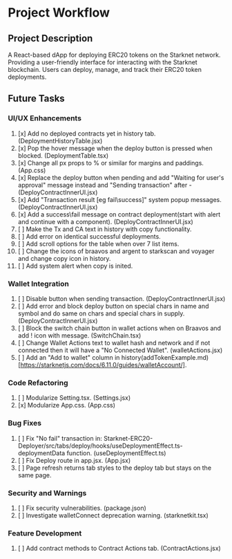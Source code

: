 # Project Workflow

## Project Description
A React-based dApp for deploying ERC20 tokens on the Starknet network.
Providing a user-friendly interface for interacting with the Starknet blockchain.
Users can deploy, manage, and track their ERC20 token deployments.

## Future Tasks

### UI/UX Enhancements
1. [x] Add no deployed contracts yet in history tab. (DeploymentHistoryTable.jsx)
2. [x] Pop the hover message when the deploy button is pressed when blocked. (DeploymentTable.tsx)
3. [x] Change all px props to % or similar for margins and paddings. (App.css)
4. [x] Replace the deploy button when pending and add "Waiting for user's approval" message instead and "Sending transaction" after - (DeployContractInnerUI.jsx)
5. [x] Add "Transaction result [eg fail\success]" system popup messages. (DeployContractInnerUI.jsx)
6. [x] Add a success\fail message on contract deployment(start with alert and continue with a component). (DeployContractInnerUI.jsx)
7. [ ] Make the Tx and CA text in history with copy functionality.
8. [ ] Add error on identical successful deployments.
9. [ ] Add scroll options for the table when over 7 list items.
0. [ ] Change the icons of braavos and argent to starkscan and voyager and change copy icon in history.
1. [ ] Add system alert when copy is inited.

### Wallet Integration
1. [ ] Disable button when sending transaction. (DeployContractInnerUI.jsx)
2. [ ] Add error and block deploy button on special chars in name and symbol and do same on chars and special chars in supply. (DeployContractInnerUI.jsx)
3. [ ] Block the switch chain button in wallet actions when on Braavos and add ! icon with message. (SwitchChain.tsx)
4. [ ] Change Wallet Actions text to wallet hash and network and if not connected then it will have a "No Connected Wallet". (walletActions.jsx)
5. [ ] Add an "Add to wallet" column in history(addTokenExample.md)[https://starknetjs.com/docs/6.11.0/guides/walletAccount/].

### Code Refactoring
1. [ ] Modularize Setting.tsx. (Settings.jsx)
2. [x] Modularize App.css. (App.css)

### Bug Fixes
1. [ ] Fix "No fail" transaction in: Starknet-ERC20-Deployer/src/tabs/deploy/hooks/useDeploymentEffect.ts-deploymentData function. (useDeploymentEffect.ts)
2. [ ] Fix Deploy route in app.jsx. (App.jsx)
3. [ ] Page refresh returns tab styles to the deploy tab but stays on the same page.


### Security and Warnings
1. [ ] Fix security vulnerabilities. (package.json)
2. [ ] Investigate walletConnect deprecation warning. (starknetkit.tsx)

### Feature Development
1. [ ] Add contract methods to Contract Actions tab. (ContractActions.jsx)


